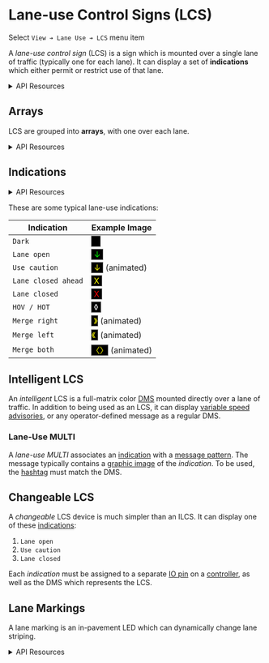 # Lane-use Control Signs (LCS)

Select `View ➔ Lane Use ➔ LCS` menu item

A _lane-use control sign_ (LCS) is a sign which is mounted over a single lane of
traffic (typically one for each lane).  It can display a set of **indications**
which either permit or restrict use of that lane.

<details>
<summary>API Resources</summary>

* `iris/lane_use_indication` (lookup table)
* `iris/lcs_lock` (lookup table)
* `iris/api/lcs` (minimal)

| Access       | Minimal               |
|--------------|-----------------------|
| 👁️  View      | name, lcs_array, lane |

[Dependent resources]:

* LCS arrays (see below)
* LCS indications (see below)
* Lane marking (see below)

</details>

## Arrays

LCS are grouped into **arrays**, with one over each lane.

<details>
<summary>API Resources</summary>

* `iris/api/lcs_array` (minimal)
* `iris/api/lcs_array/{name}` (full)

| Access       | Minimal    | Full  |
|--------------|------------|-------|
| 👁️  View      | name       |       |
| 👉 Operate   | lcs\_lock  |       |
| 💡 Manage    | notes      |       |
| 🔧 Configure |            | shift |

</details>

## Indications

<details>
<summary>API Resources</summary>

* `iris/api/lcs_indication` (minimal)
* `iris/api/lcs_indication/{name}` (full)

| Access       | Minimal               | Full |
|--------------|-----------------------|------|
| 👁️  View      | name, lcs, indication |      |
| 🔧 Configure | controller            | pin  |

</details>

These are some typical lane-use indications:

Indication          | Example Image
--------------------|-----------------------------------------------------------
`Dark`              | <span style="background:black;border:0.1rem solid gray">    </span>
`Lane open`         | <span style="background:black;color:#0f0;border:0.1rem solid gray"> ↓ </span>
`Use caution`       | <span style="background:black;color:#ff0;border:0.1rem solid gray"> ↓ </span> (animated)
`Lane closed ahead` | <span style="background:black;color:#ff0;border:0.1rem solid gray"> X </span>
`Lane closed`       | <span style="background:black;color:#f00;border:0.1rem solid gray"> X </span>
`HOV / HOT`         | <span style="background:black;color:#fff;border:0.1rem solid gray"> ◊ </span>
`Merge right`       | <span style="background:black;color:#ff0;border:0.1rem solid gray"> 》</span> (animated)
`Merge left`        | <span style="background:black;color:#ff0;border:0.1rem solid gray">《 </span> (animated)
`Merge both`        | <span style="background:black;color:#ff0;border:0.1rem solid gray">〈〉</span> (animated)

## Intelligent LCS

An _intelligent_ LCS is a full-matrix color [DMS] mounted directly over a lane
of traffic.  In addition to being used as an LCS, it can display
[variable speed advisories], or any operator-defined message as a regular DMS.

### Lane-Use MULTI

A _lane-use MULTI_ associates an [indication](#indications) with a
[message pattern].  The message typically contains a [graphic image] of the
_indication_.  To be used, the [hashtag] must match the DMS.

## Changeable LCS

A _changeable_ LCS device is much simpler than an ILCS.  It can display one of
these [indications](#indications):

1. `Lane open`
2. `Use caution`
3. `Lane closed`

Each _indication_ must be assigned to a separate [IO pin] on a [controller], as
well as the DMS which represents the LCS.

## Lane Markings

A lane marking is an in-pavement LED which can dynamically change lane
striping.

<details>
<summary>API Resources</summary>

* `iris/api/lane_marking` (minimal)
* `iris/api/lane_marking/{name}` (full)

| Access       | Minimal        | Full     |
|--------------|----------------|----------|
| 👁️  View      | name, location | geo\_loc |
| 👉 Operate   | deployed       |          |
| 💡 Manage    | notes          |          |
| 🔧 Configure | controller     | pin      |

</details>


[controller]: controllers.html
[dependent resources]: permissions.html#dependent-resources
[DMS]: dms.html
[graphic image]: graphics.html
[hashtag]: hashtags.html
[IO pin]: controllers.html#io-pins
[message pattern]: message_patterns.html
[variable speed advisories]: vsa.html
